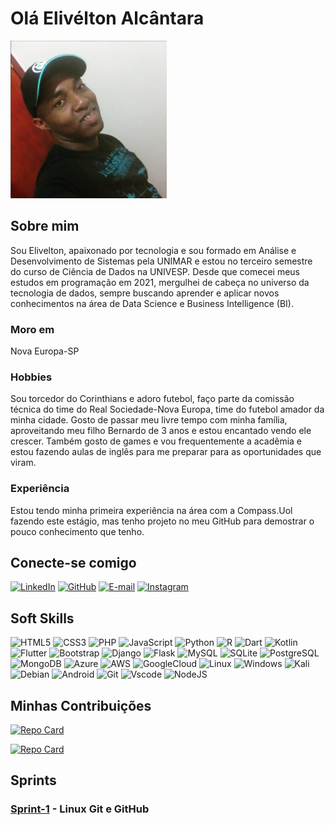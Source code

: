 # Olá Elivélton Alcântara

![Foto de Perfil](images/perfil.png)

## Sobre mim

Sou Elivelton, apaixonado por tecnologia e sou formado em Análise e Desenvolvimento de Sistemas pela UNIMAR e estou no terceiro semestre do curso de Ciência de Dados na UNIVESP. Desde que comecei meus estudos em programação em 2021, mergulhei de cabeça no universo da tecnologia de dados, sempre buscando aprender e aplicar novos conhecimentos na área de Data Science e Business Intelligence (BI).

### Moro em

Nova Europa-SP

### Hobbies

Sou torcedor do Corinthians e adoro futebol, faço parte da comissão técnica do time do Real Sociedade-Nova Europa, time do futebol amador da minha cidade.
Gosto de passar meu livre tempo com minha família, aproveitando meu filho Bernardo de 3 anos e estou encantado vendo ele crescer.
Também gosto de games e vou frequentemente a acadêmia e estou fazendo aulas de inglês para me preparar para as oportunidades que viram.

### Experiência

Estou tendo minha primeira experiência na área com a Compass.Uol fazendo este estágio, mas tenho projeto no meu GitHub para demostrar o pouco conhecimento que tenho.

## Conecte-se comigo

[![LinkedIn](https://img.shields.io/badge/LinkedIn-0077B5?style=for-the-badge&logo=linkedin&logoColor=white)](https://www.linkedin.com/in/elivelton-neves-de-alc%C3%A2ntara-ab2192212/)   [![GitHub](https://img.shields.io/badge/GitHub-100000?style=for-the-badge&logo=github&logoColor=white)](https://github.com/eliveltoneves) [![E-mail](https://img.shields.io/badge/-Email-000?style=for-the-badge&logo=yahoo&logoColor=violet)](mailto:neves_elivelton@yahoo.com.br)  [![Instagram](https://img.shields.io/badge/-Instagram-%23E4405F?style=for-the-badge&logo=instagram&logoColor=white)](https://www.instagram.com/elivelton_nevesalcantara/)

## Soft Skills

![HTML5](https://img.shields.io/badge/HTML5-E34F26?style=for-the-badge&logo=html5&logoColor=white) ![CSS3](https://img.shields.io/badge/CSS3-1572B6?style=for-the-badge&logo=css3&logoColor=white) ![PHP](https://img.shields.io/badge/PHP-777BB4?style=for-the-badge&logo=php&logoColor=white) ![JavaScript](https://img.shields.io/badge/JavaScript-F7DF1E?style=for-the-badge&logo=javascript&logoColor=black) ![Python](https://img.shields.io/badge/python-3670A0?style=for-the-badge&logo=python&logoColor=ffdd54) ![R](https://img.shields.io/badge/R-276DC3?style=for-the-badge&logo=r&logoColor=white) ![Dart](https://img.shields.io/badge/Dart-0175C2?style=for-the-badge&logo=dart&logoColor=white) ![Kotlin](https://img.shields.io/badge/Kotlin-0095D5?&style=for-the-badge&logo=kotlin&logoColor=white) ![Flutter](https://img.shields.io/badge/Flutter-02569B?style=for-the-badge&logo=flutter&logoColor=white) ![Bootstrap](https://img.shields.io/badge/-boostrap-0D1117?style=for-the-badge&logo=bootstrap&labelColor=0D1117) ![Django](https://img.shields.io/badge/django-%23092E20.svg?style=for-the-badge&logo=django&logoColor=white) ![Flask](https://img.shields.io/badge/flask-%23000.svg?style=for-the-badge&logo=flask&logoColor=white) ![MySQL](https://img.shields.io/badge/MySQL-00000F?style=for-the-badge&logo=mysql&logoColor=white) ![SQLite](https://img.shields.io/badge/SQLite-000?style=for-the-badge&logo=sqlite&logoColor=07405E) ![PostgreSQL](https://img.shields.io/badge/PostgreSQL-000?style=for-the-badge&logo=postgresql) ![MongoDB](https://img.shields.io/badge/MongoDB-%234ea94b.svg?style=for-the-badge&logo=mongodb&logoColor=white) ![Azure](https://img.shields.io/badge/Azure-blue?style=for-the-badge&logo=microsoft%20azure&logoColor=blue&labelColor=FFFFFF&link=https%3A%2F%2Fimages.app.goo.gl%2FK7PN1jYJd57x4q7A8) ![AWS](https://img.shields.io/badge/AWS-000.svg?style=for-the-badge&logo=amazon-aws&logoColor=white) ![GoogleCloud](https://img.shields.io/badge/GoogleCloud-%234285F4.svg?style=for-the-badge&logo=google-cloud&logoColor=white) ![Linux](https://img.shields.io/badge/Linux-000?style=for-the-badge&logo=linux&logoColor=FCC624) ![Windows](https://img.shields.io/badge/Windows-000?style=for-the-badge&logo=windows&logoColor=2CA5E0) ![Kali](https://img.shields.io/badge/Kali-268BEE?style=for-the-badge&logo=kalilinux&logoColor=white) ![Debian](https://img.shields.io/badge/Debian-D70A53?style=for-the-badge&logo=debian&logoColor=white) ![Android](https://img.shields.io/badge/Android-3DDC84?style=for-the-badge&logo=android&logoColor=white) ![Git](https://img.shields.io/badge/GIT-E44C30?style=for-the-badge&logo=git&logoColor=white) ![Vscode](https://img.shields.io/badge/Vscode-007ACC?style=for-the-badge&logo=visual-studio-code&logoColor=white) ![NodeJS](https://img.shields.io/badge/node.js-6DA55F?style=for-the-badge&logo=node.js&logoColor=white)

## Minhas Contribuições

[![Repo Card](https://github-readme-stats.vercel.app/api/pin/?username=eliveltoneves&repo=pedido_camisa&bg_color=000&border_color=30A3DC&show_icons=true&icon_color=30A3DC&title_color=E94D5F&text_color=FFF)](https://github.com/eliveltoneves/pedido_camisa)

[![Repo Card](https://github-readme-stats.vercel.app/api/pin/?username=eliveltoneves&repo=lista_de_tarefa_flutter&bg_color=000&border_color=30A3DC&show_icons=true&icon_color=30A3DC&title_color=E94D5F&text_color=FFF)](https://github.com/eliveltoneves/dio-lab-open-source)

## Sprints

### [Sprint-1](Sprint%20_1/) - Linux Git e GitHub
